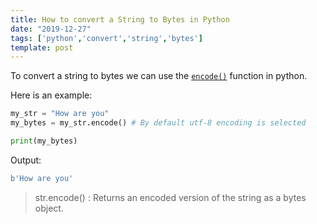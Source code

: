 ```yaml
---
title: How to convert a String to Bytes in Python
date: "2019-12-27"
tags: ['python','convert','string','bytes']
template: post
---
```


To convert a string to bytes we can use the [`encode()`](https://docs.python.org/3/library/stdtypes.html#str.encode) function in python.

Here is an example:

```python
my_str = "How are you"
my_bytes = my_str.encode() # By default utf-8 encoding is selected

print(my_bytes)
```

Output:

```python
b'How are you'
```

>str.encode() : Returns an encoded version of the string as a bytes object.
